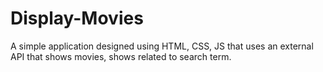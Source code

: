 # Display-Movies
A simple application designed using HTML, CSS, JS that uses an external API that shows movies, shows related to search term.
